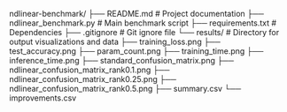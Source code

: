 ndlinear-benchmark/
├── README.md                    # Project documentation
├── ndlinear_benchmark.py        # Main benchmark script
├── requirements.txt             # Dependencies
├── .gitignore                   # Git ignore file
└── results/                     # Directory for output visualizations and data
    ├── training_loss.png
    ├── test_accuracy.png
    ├── param_count.png
    ├── training_time.png
    ├── inference_time.png
    ├── standard_confusion_matrix.png
    ├── ndlinear_confusion_matrix_rank0.1.png
    ├── ndlinear_confusion_matrix_rank0.25.png
    ├── ndlinear_confusion_matrix_rank0.5.png
    ├── summary.csv
    └── improvements.csv
